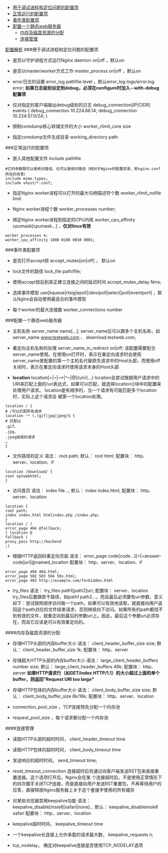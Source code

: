 <!-- TOC -->

- [用于调试进程和定位问题的配置项](#用于调试进程和定位问题的配置项)
- [正常运行的配置项](#正常运行的配置项)
- [事件类配置项](#事件类配置项)
- [配置一个静态web服务器](#配置一个静态web服务器)
    - [内存及磁盘资源的分配](#内存及磁盘资源的分配)
    - [连接管理](#连接管理)

<!-- /TOC -->

[配置解析](http://yuedu.163.com/book_reader/bfd5574f74b348ceb0cfaa6052c9df33_4)
###用于调试进程和定位问题的配置项
- 是否以守护进程方式运行Nginx
daemon on|off ，默认on

- 是否以master/worker方式工作
master_process on|off ，默认on

- error日志的设置
error_log pathfile level ，默认error_log logs/error.log error;
**如果日志级别设定到debug，必须在configure时加入--with-debug配置项**

- 仅对指定的客户端输出debug级别的日志
debug_connection[IP|CIDR]
events {
    debug_connection 10.224.66.14;
    debug_connection 10.224.57.0/24;
}

- 限制coredump核心转储文件的大小
worker_rlimit_core size
- 指定coredump文件生成目录
working_directory path

###正常运行的配置项
- 嵌入其他配置文件
include pathfile
```
#它的参数既可以是绝对路径，也可以是相对路径（相对于Nginx的配置目录，即nginx.conf所在的目录）
include mime.types;
include vhost/*.conf;
```
- 指定Nginx worker进程可以打开的最大句柄描述符个数
worker_rlimit_nofile limit

- Nginx worker进程个数
worker_processes number;
- 绑定Nginx worker进程到指定的CPU内核
worker_cpu_affinity cpumask[cpumask...] ，**仅对linux有效**
```
worker_processes 4;
worker_cpu_affinity 1000 0100 0010 0001;
```

###事件类配置项
- 是否打开accept锁
accept_mutex[on|off] ， 默认on
- lock文件的路径
lock_file path/file;
- 使用accept锁后到真正建立连接之间的延迟时间
accept_mutex_delay Nms;

- 选择事件模型
use[kqueue|rtsig|epoll|/dev/poll|select|poll|eventport] ，默认Nginx会自动使用最适合的事件模型

- 每个worker的最大连接数
worker_connections number

###配置一个静态web服务器
- 主机名称
server_name name[...];
server_name后可以跟多个主机名称，如server_name www.testweb.com 、
download.testweb.com;

- 重定向主机名称的处理
server_name_in_redirect on|off;
该配置需要配合server_name使用。在使用on打开时，表示在重定向请求时会使用server_name里配置的第一个主机名代替原先请求中的Host头部，而使用off关闭时，表示在重定向请求时使用请求本身的Host头部

- **location**
location[=|~|~*|^~|@]/uri/{...}
location会尝试根据用户请求中的URI来匹配上面的/uri表达式，如果可以匹配，就选择location{}块中的配置来处理用户请求。
location是有顺序的，当一个请求有可能匹配多个location时，实际上这个请求会
被第一个location处理。
```
location / {
# /可以匹配所有请求
location ~* \.(gif|jpg|jpeg)$ {
# 匹配以
.gif、
.jpg、
.jpeg结尾的请求
…
}
```

- 文件路径的定义
语法： root path;
默认： root html;
配置块： http、server、location、if
```
location /download/ {
root optwebhtml;
}
```

- 访问首页
语法： index file...;
默认： index index.html;
配置块： http、server、location
```
location {
root path;
index index.html htmlindex.php /index.php;
}
location / (
error_page 404 @fallback;
) location @
fallback (
proxy_pass http://backend
;)
```
- 根据HTTP返回码重定向页面
语法： error_page code[code...][=|=answer-code]uri|@named_location
配置块： http、server、location、if
```
error_page 404 404.html;
error_page 502 503 504 50x.html;
error_page 403 http://example.com/forbidden.html
```

- try_files
语法： try_files path1[path2]uri;
配置块： server、location
try_files后要跟若干路径，如path1 path2...，而且最后必须要有uri参数，意义如下：尝试按照顺序访问每一个path，如果可以有效地读取，就直接向用户返回这个path对应的文件结束请求，否则继续向下访问。如果所有的path都找不到有效的文件，就重定向到最后的参数uri上。因此，最后这个参数uri必须存在，而且它应该是可以有效重定向的。

####内存及磁盘资源的分配
- 存储HTTP头部的内存buffer大小
语法： client_header_buffer_size size;
默认： client_header_buffer_size 1k;
配置块： http、server
- 存储超大HTTP头部的内存buffer大小
语法： large_client_header_buffers number size;
默认： large_client_header_buffers 48k;
配置块： http、server
**如果HTTP请求行（如GET/index HTTP/1.1）的大小超过上面的单个buffer，则返回"Request URI too large"**
- 存储HTTP包体的内存buffer大小
语法： client_body_buffer_size size;
默认： client_body_buffer_size 8k/16k;
配置块： http、server、location

- connection_pool_size ，TCP连接预先分配一个内存池
- request_pool_size ，每个请求都分配一个内存池

####连接管理
- 读取HTTP头部的超时时间， client_header_timeout time
- 读取HTTP包体的超时时间， client_body_timeout time
- 发送响应的超时时间， send_timeout time;
- reset_timeout_connection
连接超时后将通过向客户端发送RST包来直接重置连接。这个选项打开后，Nginx会在某
个连接超时后，不是使用正常情形下的四次握手关闭TCP连接，而是直接向用户发送RST重置包，不再等待用户的应答，直接释放Nginx服务器上关于这个套接字使用的所有缓存

- 对某些浏览器禁用keepalive功能
语法： keepalive_disable[msie6|safari|none]...
默认： keepalive_disablemsie6 safari
配置块： http、server、location
- keepalive超时时间， keepalive_timeout time
- 一个keepalive长连接上允许承载的请求最大数， keepalive_requests n;
- tcp_nodelay， 确定对keepalive连接是否使用TCP_NODELAY选项
